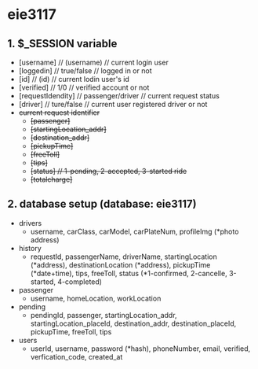 # eie3117

## 1. $_SESSION variable
 - [username] // (username) // current login user<br>
 - [loggedin] // true/false // logged in or not
 - [id] // (id) // current lodin user's id
 - [verified] // 1/0 // verified account or not
 - [requestIdendity] // passenger/driver // current request status
 - [driver] // ture/false // current user registered driver or not
 - ~~current request identifier~~
   - ~~[passenger]~~
   - ~~[startingLocation_addr]~~
   - ~~[destination_addr]~~
   - ~~[pickupTime]~~
   - ~~[freeToll]~~
   - ~~[tips]~~
   - ~~[status] // 1-pending, 2-accepted, 3-started ride~~
   - ~~[totalcharge]~~
   
## 2. database setup (database: eie3117)
  - drivers
    - username, carClass, carModel, carPlateNum, profileImg (*photo address)
  - history
    - requestId, passengerName, driverName, startingLocation (*address), destinationLocation (*address), pickupTime (*date+time), tips, freeToll, status (*1-confirmed, 2-cancelle, 3-started, 4-completed)
  - passenger
    - username, homeLocation, workLocation
  - pending
    - pendingId, passenger, startingLocation_addr, startingLocation_placeId, destination_addr, destination_placeId, pickupTime, freeToll, tips
  - users
    - userId, username, password (*hash), phoneNumber, email, verified, verfication_code, created_at

